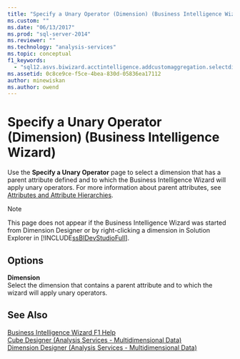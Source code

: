 ```yaml
---
title: "Specify a Unary Operator (Dimension) (Business Intelligence Wizard) | Microsoft Docs"
ms.custom: ""
ms.date: "06/13/2017"
ms.prod: "sql-server-2014"
ms.reviewer: ""
ms.technology: "analysis-services"
ms.topic: conceptual
f1_keywords: 
  - "sql12.asvs.biwizard.acctintelligence.addcustomaggregation.selectdimension.f1"
ms.assetid: 0c8ce9ce-f5ce-4bea-830d-05836ea17112
author: minewiskan
ms.author: owend
---
```

# Specify a Unary Operator (Dimension) (Business Intelligence Wizard)
  Use the **Specify a Unary Operator** page to select a dimension that has a parent attribute defined and to which the Business Intelligence Wizard will apply unary operators. For more information about parent attributes, see [Attributes and Attribute Hierarchies](multidimensional-models-olap-logical-dimension-objects/attributes-and-attribute-hierarchies.md).  
  
> [!NOTE]  
>  This page does not appear if the Business Intelligence Wizard was started from Dimension Designer or by right-clicking a dimension in Solution Explorer in [!INCLUDE[ssBIDevStudioFull](../includes/ssbidevstudiofull-md.md)].  
  
## Options  
 **Dimension**  
 Select the dimension that contains a parent attribute and to which the wizard will apply unary operators.  
  
## See Also  
 [Business Intelligence Wizard F1 Help](business-intelligence-wizard-f1-help.md)   
 [Cube Designer &#40;Analysis Services - Multidimensional Data&#41;](cube-designer-analysis-services-multidimensional-data.md)   
 [Dimension Designer &#40;Analysis Services - Multidimensional Data&#41;](dimension-designer-analysis-services-multidimensional-data.md)  
  
  
